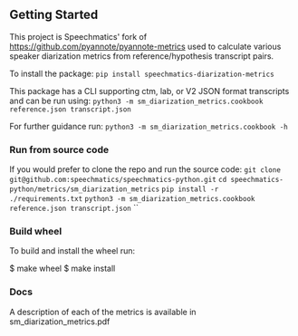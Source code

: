 ## Getting Started

This project is Speechmatics' fork of https://github.com/pyannote/pyannote-metrics used to calculate various speaker diarization metrics from reference/hypothesis transcript pairs.

To install the package:
`pip install speechmatics-diarization-metrics`

This package has a CLI supporting ctm, lab, or V2 JSON format transcripts and can be run using:
`python3 -m sm_diarization_metrics.cookbook reference.json transcript.json`

For further guidance run:
`python3 -m sm_diarization_metrics.cookbook -h`

### Run from source code

If you would prefer to clone the repo and run the source code: 
`git clone git@github.com:speechmatics/speechmatics-python.git`
`cd speechmatics-python/metrics/sm_diarization_metrics`
`pip install -r ./requirements.txt`
`python3 -m sm_diarization_metrics.cookbook reference.json transcript.json` 
``

### Build wheel
To build and install the wheel run:

$ make wheel
$ make install

### Docs

A description of each of the metrics is available in sm_diarization_metrics.pdf

